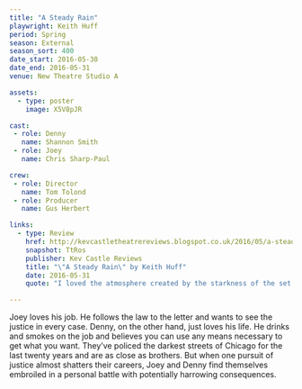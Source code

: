 ```yaml
---
title: "A Steady Rain"
playwright: Keith Huff
period: Spring
season: External
season_sort: 400
date_start: 2016-05-30
date_end: 2016-05-31
venue: New Theatre Studio A

assets:
  - type: poster
    image: X5V8pJR

cast:
 - role: Denny
   name: Shannon Smith
 - role: Joey
   name: Chris Sharp-Paul

crew:
 - role: Director
   name: Tom Tolond
 - role: Producer
   name: Gus Herbert

links:
  - type: Review
    href: http://kevcastletheatrereviews.blogspot.co.uk/2016/05/a-steady-rain-by-keith-huff-nottingham.html
    snapshot: TtRos
    publisher: Kev Castle Reviews
    title: "\"A Steady Rain\" by Keith Huff"
    date: 2016-05-31
    quote: "I loved the atmosphere created by the starkness of the set and the feel these two actors emitted. You may have missed out on this excellent performance but there is more to come from the Nottingham New Theatre"

---
```


Joey loves his job. He follows the law to the letter and wants to see the justice in every case. Denny, on the other hand, just loves his life. He drinks and smokes on the job and believes you can use any means necessary to get what you want. They’ve policed the darkest streets of Chicago for the last twenty years and are as close as brothers. But when one pursuit of justice almost shatters their careers, Joey and Denny find themselves embroiled in a personal battle with potentially harrowing consequences.
